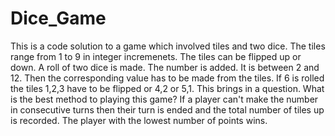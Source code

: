 # Dice_Game
This is a code solution to a game which involved tiles and two dice.
The tiles range from 1 to 9 in integer incremenets. The tiles can be flipped up or down.
A roll of two dice is made. The number is added. It is between 2 and 12. Then the corresponding value has to be made
from the tiles. If 6 is rolled the tiles 1,2,3 have to be flipped or 4,2 or 5,1. This brings in a question. What is the best
method to playing this game?
If a player can't make the number in consecutive turns then their turn is ended and the total number of tiles up is recorded. The player
with the lowest number of points wins.
